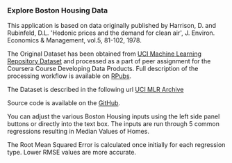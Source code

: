 ### Explore Boston Housing Data

This application is based on data originally published by Harrison, D. and Rubinfeld, D.L. 'Hedonic prices and the demand for clean air', J. Environ. Economics & Management, vol.5, 81-102, 1978.

The Original Dataset has been obtained from [UCI Machine Learning Repository Dataset](https://archive.ics.uci.edu/ml/machine-learning-databases/housing/housing.data) and processed as a part of peer assignment for the Coursera Course Developing Data Products.  Full description of the processing workflow is available on [RPubs](http://rpubs.com/...).

The Dataset is described in the following url [UCI MLR Archive](https://archive.ics.uci.edu/ml/machine-learning-databases/housing/housing.names)

Source code is available on the [GitHub](https://github.com/bdietz707/DDP-Project).

You can adjust the various Boston Housing inputs using the left side panel buttons or directly into the text box.  The inputs are run through 5 common regressions resulting in Median Values of Homes.  

The Root Mean Squared Error is calculated once initially for each regression type.  Lower RMSE values are more accurate.

